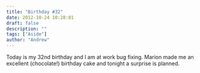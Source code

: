 ```yaml
---
title: "Birthday #32"
date: 2012-10-24 10:28:01
draft: false
description: ""
tags: ["Aside"]
author: "Andrew"
---
```


Today is my 32nd birthday and I am at work bug fixing. Marion made me an excellent (chocolate!) birthday cake and tonight a surprise is planned.
